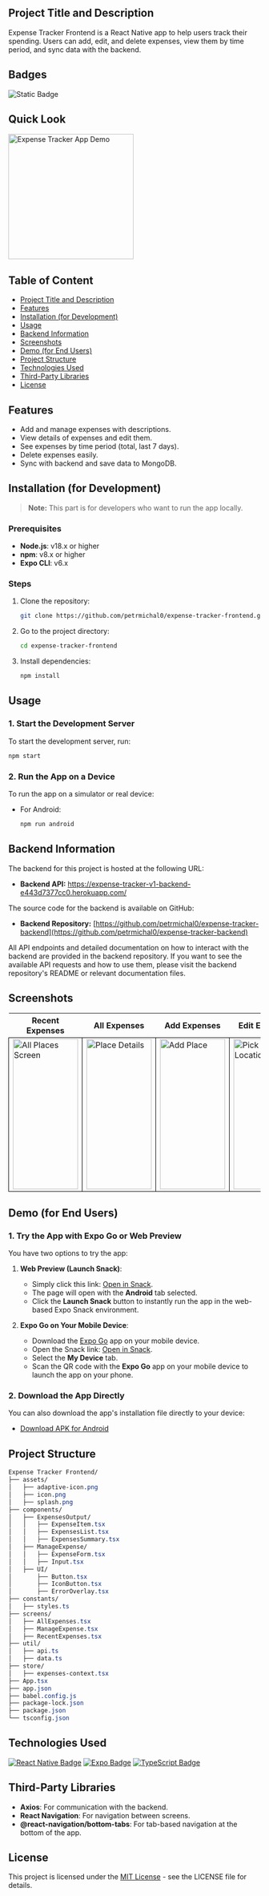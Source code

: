 ## Project Title and Description
Expense Tracker Frontend is a React Native app to help users track their spending. Users can add, edit, and delete expenses, view them by time period, and sync data with the backend.

## Badges
![Static Badge](https://img.shields.io/badge/status-online-brightgreen)

## Quick Look
<img src="https://github.com/user-attachments/assets/b494ee2f-8986-45cc-a705-bafe6ce72082" width="250" alt="Expense Tracker App Demo">

## Table of Content
- [Project Title and Description](#project-title-and-description)
- [Features](#features)
- [Installation (for Development)](#installation-for-development)
- [Usage](#usage)
- [Backend Information](#backend-information)
- [Screenshots](#screenshots)
- [Demo (for End Users)](#demo-for-end-users)
- [Project Structure](#project-structure)
- [Technologies Used](#technologies-used)
- [Third-Party Libraries](#third-party-libraries)
- [License](#license)

## Features
- Add and manage expenses with descriptions.
- View details of expenses and edit them.
- See expenses by time period (total, last 7 days).
- Delete expenses easily.
- Sync with backend and save data to MongoDB.

## Installation (for Development)

> **Note:** This part is for developers who want to run the app locally.

### Prerequisites
- **Node.js**: v18.x or higher
- **npm**: v8.x or higher
- **Expo CLI**: v6.x

### Steps

1. Clone the repository:
    ```bash
    git clone https://github.com/petrmichal0/expense-tracker-frontend.git
    ```

2. Go to the project directory:
    ```bash
    cd expense-tracker-frontend
    ```

3. Install dependencies:
    ```bash
    npm install
    ```

## Usage

### 1. Start the Development Server
To start the development server, run:
```bash
npm start
```

### 2. Run the App on a Device

To run the app on a simulator or real device:

- For Android:
  ```bash
  npm run android
  ```
  
## Backend Information

The backend for this project is hosted at the following URL:

- **Backend API:** https://expense-tracker-v1-backend-e443d7377cc0.herokuapp.com/

The source code for the backend is available on GitHub:

- **Backend Repository:** [https://github.com/petrmichal0/expense-tracker-backend](https://github.com/petrmichal0/expense-tracker-backend)

All API endpoints and detailed documentation on how to interact with the backend are provided in the backend repository. If you want to see the available API requests and how to use them, please visit the backend repository's README or relevant documentation files.

## Screenshots

<table>
  <tr>
    <th>Recent Expenses</th>
    <th>All Expenses</th>
    <th>Add Expenses</th>
    <th>Edit Expenses</th>
  </tr>
  <tr>
    <td style="border: 1px solid black;">
  <a href="https://github.com/user-attachments/assets/4a25c2f9-fd00-4a2d-ac3a-12060af635e3" target="_blank">
    <img src="https://github.com/user-attachments/assets/4a25c2f9-fd00-4a2d-ac3a-12060af635e3" width="130" height="300" alt="All Places Screen">
  </a>
</td>
<td style="border: 1px solid black;">
  <a href="https://github.com/user-attachments/assets/223b201f-ffd1-4b1a-b1e4-0e8ce0a9d757" target="_blank">
    <img src="https://github.com/user-attachments/assets/223b201f-ffd1-4b1a-b1e4-0e8ce0a9d757" width="130" height="300" alt="Place Details">
  </a>
</td>
<td style="border: 1px solid black;">
  <a href="https://github.com/user-attachments/assets/59373e37-ff6c-4a96-a00a-e5b9a6324f15" target="_blank">
    <img src="https://github.com/user-attachments/assets/59373e37-ff6c-4a96-a00a-e5b9a6324f15" width="130" height="300" alt="Add Place">
  </a>
</td>
<td style="border: 1px solid black;">
  <a href="https://github.com/user-attachments/assets/e6e9ae57-1c5d-4ff5-851d-f01e249628bb" target="_blank">
    <img src="https://github.com/user-attachments/assets/e6e9ae57-1c5d-4ff5-851d-f01e249628bb" width="130" height="300" alt="Pick a Location">
  </a>
</td>
  </tr>
</table>

## Demo (for End Users)

### 1. Try the App with Expo Go or Web Preview
You have two options to try the app:

1. **Web Preview (Launch Snack)**:
   - Simply click this link: [Open in Snack](https://snack.expo.dev/@petrmichal0/expense-tracker-frontend?platform=android).
   - The page will open with the **Android** tab selected.
   - Click the **Launch Snack** button to instantly run the app in the web-based Expo Snack environment.

2. **Expo Go on Your Mobile Device**:
   - Download the [Expo Go](https://expo.dev/client) app on your mobile device.
   - Open the Snack link: [Open in Snack](https://snack.expo.dev/@petrmichal0/expense-tracker-frontend?platform=android).
   - Select the **My Device** tab.
   - Scan the QR code with the **Expo Go** app on your mobile device to launch the app on your phone.

### 2. Download the App Directly

You can also download the app's installation file directly to your device:

- [Download APK for Android](https://1drv.ms/u/s!Atg7bg8FYV5vpMlGSkbMKrB1X57KTg?e=MdAqMN)

## Project Structure

```css
Expense Tracker Frontend/
├── assets/
│   ├── adaptive-icon.png
│   ├── icon.png
│   ├── splash.png
├── components/
│   ├── ExpensesOutput/
│   │   ├── ExpenseItem.tsx
│   │   ├── ExpensesList.tsx
│   │   ├── ExpensesSummary.tsx
│   ├── ManageExpense/
│   │   ├── ExpenseForm.tsx
│   │   ├── Input.tsx
│   ├── UI/
│       ├── Button.tsx
│       ├── IconButton.tsx
│       ├── ErrorOverlay.tsx
├── constants/
│   ├── styles.ts
├── screens/
│   ├── AllExpenses.tsx
│   ├── ManageExpense.tsx
│   ├── RecentExpenses.tsx
├── util/
│   ├── api.ts
│   ├── data.ts
├── store/
│   ├── expenses-context.tsx
├── App.tsx
├── app.json
├── babel.config.js
├── package-lock.json
├── package.json
└── tsconfig.json
```

## Technologies Used

[![React Native Badge](https://img.shields.io/badge/-React_Native-61DAFB?style=for-the-badge&labelColor=black&logo=react&logoColor=61DAFB)](#)
[![Expo Badge](https://img.shields.io/badge/-Expo-000020?style=for-the-badge&labelColor=black&logo=expo&logoColor=white)](#)
[![TypeScript Badge](https://img.shields.io/badge/-TypeScript-007ACC?style=for-the-badge&labelColor=black&logo=typescript&logoColor=007ACC)](#)

## Third-Party Libraries

- **Axios**: For communication with the backend.
- **React Navigation**: For navigation between screens.
- **@react-navigation/bottom-tabs**: For tab-based navigation at the bottom of the app.

## License

This project is licensed under the [MIT License](https://opensource.org/licenses/MIT) - see the LICENSE file for details.


